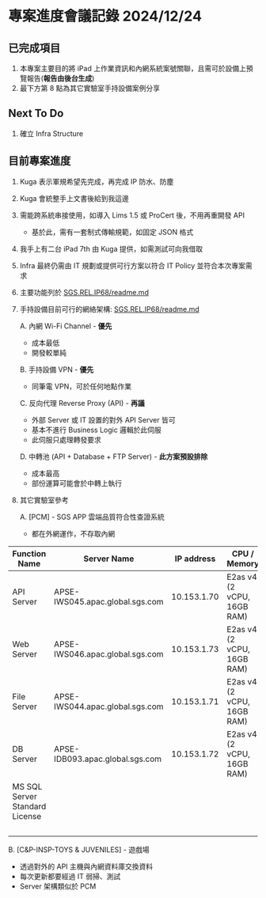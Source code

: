 # 專案進度會議記錄 2024/12/24

## 已完成項目

1. 本專案主要目的將 iPad 上作業資訊和內網系統案號關聯，且需可於設備上預覽報告(**報告由後台生成**)
2. 最下方第 8 點為其它實驗室手持設備案例分享

## Next To Do

1. 確立 Infra Structure

## 目前專案進度

1. Kuga 表示軍規希望先完成，再完成 IP 防水、防塵
2. Kuga 會統整手上文書後給到我這邊
3. 需能跨系統串接使用，如導入 Lims 1.5 或 ProCert 後，不用再重開發 API
   - 基於此，需有一套制式傳輸規範，如固定 JSON 格式
4. 我手上有二台 iPad 7th 由 Kuga 提供，如需測試可向我借取
5. Infra 最終仍需由 IT 規劃或提供可行方案以符合 IT Policy 並符合本次專案需求
6. 主要功能列於 [SGS.REL.IP68/readme.md](../../../README.md)
7. 手持設備目前可行的網絡架構: [SGS.REL.IP68/readme.md](../../../README.md)
   
   A. 內網 Wi-Fi Channel - **優先**
   - 成本最低
   - 開發較單純

   B. 手持設備 VPN - **優先**
   - 同筆電 VPN，可於任何地點作業

   C. 反向代理 Reverse Proxy (API) - **再議**
   - 外部 Server 或 IT 設置的對外 API Server 皆可
   - 基本不進行 Business Logic 邏輯於此伺服
   - 此伺服只處理轉發要求

   D. 中轉池 (API + Database + FTP Server) - **此方案預設排除**
   - 成本最高
   - 部份運算可能會於中轉上執行

8. 其它實驗室參考

   A. [PCM] - SGS APP 雲端品質符合性查證系統
   - 都在外網運作，不存取內網

 | Function Name                 | Server Name                     | IP address   | CPU / Memory               | Disk size | EUR      | NTD       | Period  |
|--------------------------------|---------------------------------|--------------|----------------------------|-----------|----------|-----------|---------|
| API Server                     | APSE-IWS045.apac.global.sgs.com | 10.153.1.70  | E2as v4 (2 vCPU, 16GB RAM) | 64GB      | 107.31   | 3,490.79  | Monthly |
| Web Server                     | APSE-IWS046.apac.global.sgs.com | 10.153.1.73  | E2as v4 (2 vCPU, 16GB RAM) | 64GB      | 107.31   | 3,490.79  | Monthly |
| File Server                    | APSE-IWS044.apac.global.sgs.com | 10.153.1.71  | E2as v4 (2 vCPU, 16GB RAM) | 256GB     | 119.64   | 3,891.89  | Monthly |
| DB Server                      | APSE-IDB093.apac.global.sgs.com | 10.153.1.72  | E2as v4 (2 vCPU, 16GB RAM) | 64GB      | 107.31   | 3,490.79  | Monthly |
| MS SQL Server Standard License |                                 |              |                            |           | 617.00   | 1,672.58  | Yearly  |
|                                |                                 |              |                            |           | 1,058.57 | 16,036.86 |         |


   B. [C&P-INSP-TOYS & JUVENILES] - 遊戲場
   - 透過對外的 API 主機與內網資料庫交換資料
   - 每次更新都要經過 IT 弱掃、測試
   - Server 架構類似於 PCM
